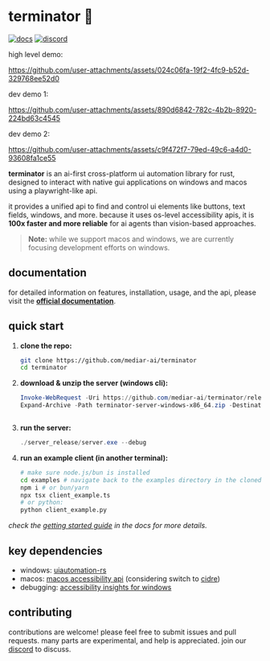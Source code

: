 # terminator 🤖

[![docs](https://img.shields.io/badge/read_the-docs-blue)](https://docs.screenpi.pe/terminator/introduction)
[![discord](https://img.shields.io/discord/1158344578124554270?label=discord)](https://discord.gg/dU9EBuw7Uq)

high level demo:

<https://github.com/user-attachments/assets/024c06fa-19f2-4fc9-b52d-329768ee52d0>

dev demo 1:

<https://github.com/user-attachments/assets/890d6842-782c-4b2b-8920-224bd63c4545>

dev demo 2:

<https://github.com/user-attachments/assets/c9f472f7-79ed-49c6-a4d0-93608fa1ce55>

**terminator** is an ai-first cross-platform ui automation library for rust, designed to interact with native gui applications on windows and macos using a playwright-like api.

it provides a unified api to find and control ui elements like buttons, text fields, windows, and more. because it uses os-level accessibility apis, it is **100x faster and more reliable** for ai agents than vision-based approaches.

> **Note:** while we support macos and windows, we are currently focusing development efforts on windows.

## documentation

for detailed information on features, installation, usage, and the api, please visit the **[official documentation](https://docs.screenpi.pe/terminator/introduction)**.

## quick start

1.  **clone the repo:**
    ```bash
    git clone https://github.com/mediar-ai/terminator
    cd terminator
    ```
2.  **download & unzip the server (windows cli):**
    ```powershell
    Invoke-WebRequest -Uri https://github.com/mediar-ai/terminator/releases/latest/download/terminator-server-windows-x86_64.zip -OutFile terminator-server-windows-x86_64.zip
    Expand-Archive -Path terminator-server-windows-x86_64.zip -DestinationPath .\server_release
    ```
    ```
3.  **run the server:**
    ```powershell
    ./server_release/server.exe --debug
    ```
4.  **run an example client (in another terminal):**
    ```bash
    # make sure node.js/bun is installed
    cd examples # navigate back to the examples directory in the cloned repo
    npm i # or bun/yarn
    npx tsx client_example.ts
    # or python:
    python client_example.py
    ```

*check the [getting started guide](https://docs.screenpi.pe/terminator/getting-started) in the docs for more details.*

## key dependencies

*   windows: [uiautomation-rs](https://github.com/leexgone/uiautomation-rs)
*   macos: [macos accessibility api](https://developer.apple.com/documentation/appkit/nsaccessibility) (considering switch to [cidre](https://github.com/yury/cidre))
*   debugging: [accessibility insights for windows](https://accessibilityinsights.io/downloads/)

## contributing

contributions are welcome! please feel free to submit issues and pull requests. many parts are experimental, and help is appreciated. join our [discord](https://discord.gg/dU9EBuw7Uq) to discuss.

